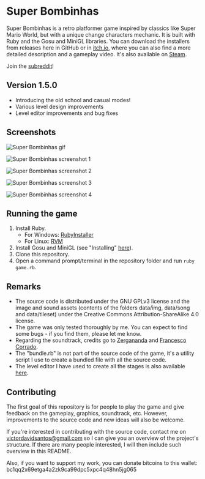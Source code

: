 # Super Bombinhas

Super Bombinhas is a retro platformer game inspired by classics like Super Mario World, but with a unique change characters mechanic. It is built with Ruby and the Gosu and MiniGL libraries.
You can download the installers from releases here in GitHub or in [itch.io](https://victords.itch.io/super-bombinhas), where you can also find a more detailed description and a gameplay video. It's also available on [Steam](https://store.steampowered.com/app/1553840).

Join the [subreddit](https://www.reddit.com/r/SuperBombinhas)!

## Version 1.5.0

* Introducing the old school and casual modes!
* Various level design improvements
* Level editor improvements and bug fixes

## Screenshots

![Super Bombinhas gif](https://raw.githubusercontent.com/victords/super-bombinhas/master/screenshot/sb.gif)

![Super Bombinhas screenshot 1](https://raw.githubusercontent.com/victords/super-bombinhas/master/screenshot/main1.png)

![Super Bombinhas screenshot 2](https://raw.githubusercontent.com/victords/super-bombinhas/master/screenshot/main3.png)

![Super Bombinhas screenshot 3](https://raw.githubusercontent.com/victords/super-bombinhas/master/screenshot/main4.png)

![Super Bombinhas screenshot 4](https://raw.githubusercontent.com/victords/super-bombinhas/master/screenshot/editor1.png)

## Running the game

1. Install Ruby.
    * For Windows: [RubyInstaller](https://rubyinstaller.org/)
    * For Linux: [RVM](https://rvm.io/)
2. Install Gosu and MiniGL (see "Installing" [here](https://github.com/victords/minigl)).
3. Clone this repository.
4. Open a command prompt/terminal in the repository folder and run `ruby game.rb`.

## Remarks

* The source code is distributed under the GNU GPLv3 license and the image and sound assets (contents of the folders data/img, data/song and data/tileset) under the Creative Commons Attribution-ShareAlike 4.0 license.
* The game was only tested thoroughly by me. You can expect to find some bugs - if you find them, please let me know.
* Regarding the soundtrack, credits go to [Zergananda](https://soundcloud.com/zergananda) and [Francesco Corrado](https://soundcloud.com/franzcorradomusic).
* The "bundle.rb" is not part of the source code of the game, it's a utility script I use to create a bundled file with all the source code.
* The level editor I have used to create all the stages is also available [here](https://github.com/victords/super-bombinhas-editor).

## Contributing

The first goal of this repository is for people to play the game and give feedback on the gameplay, graphics, soundtrack, etc. However, improvements to the source code and new ideas will also be welcome.

If you're interested in contributing with the source code, contact me on [victordavidsantos@gmail.com](mailto:victordavidsantos@gmail.com) so I can give you an overview of the project's structure. If there are many people interested, I will then include such overview in this README.

Also, if you want to support my work, you can donate bitcoins to this wallet: bc1qq2x69etga4a2zk9ca99dpc5xpc4q48hn5jg065
